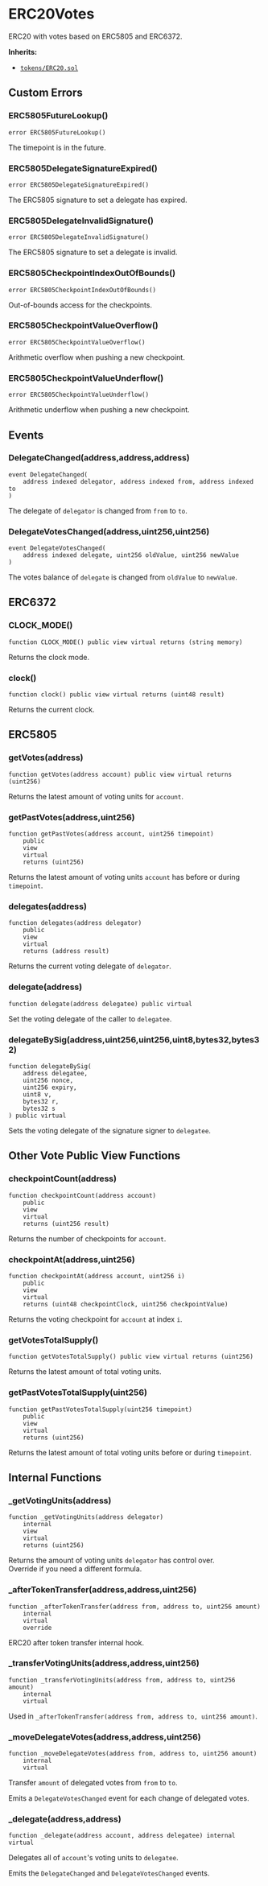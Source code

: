 # ERC20Votes

ERC20 with votes based on ERC5805 and ERC6372.




<b>Inherits:</b>  

- [`tokens/ERC20.sol`](tokens/erc20.md)  


<!-- customintro:start --><!-- customintro:end -->

## Custom Errors

### ERC5805FutureLookup()

```solidity
error ERC5805FutureLookup()
```

The timepoint is in the future.

### ERC5805DelegateSignatureExpired()

```solidity
error ERC5805DelegateSignatureExpired()
```

The ERC5805 signature to set a delegate has expired.

### ERC5805DelegateInvalidSignature()

```solidity
error ERC5805DelegateInvalidSignature()
```

The ERC5805 signature to set a delegate is invalid.

### ERC5805CheckpointIndexOutOfBounds()

```solidity
error ERC5805CheckpointIndexOutOfBounds()
```

Out-of-bounds access for the checkpoints.

### ERC5805CheckpointValueOverflow()

```solidity
error ERC5805CheckpointValueOverflow()
```

Arithmetic overflow when pushing a new checkpoint.

### ERC5805CheckpointValueUnderflow()

```solidity
error ERC5805CheckpointValueUnderflow()
```

Arithmetic underflow when pushing a new checkpoint.

## Events

### DelegateChanged(address,address,address)

```solidity
event DelegateChanged(
    address indexed delegator, address indexed from, address indexed to
)
```

The delegate of `delegator` is changed from `from` to `to`.

### DelegateVotesChanged(address,uint256,uint256)

```solidity
event DelegateVotesChanged(
    address indexed delegate, uint256 oldValue, uint256 newValue
)
```

The votes balance of `delegate` is changed from `oldValue` to `newValue`.

## ERC6372

### CLOCK_MODE()

```solidity
function CLOCK_MODE() public view virtual returns (string memory)
```

Returns the clock mode.

### clock()

```solidity
function clock() public view virtual returns (uint48 result)
```

Returns the current clock.

## ERC5805

### getVotes(address)

```solidity
function getVotes(address account) public view virtual returns (uint256)
```

Returns the latest amount of voting units for `account`.

### getPastVotes(address,uint256)

```solidity
function getPastVotes(address account, uint256 timepoint)
    public
    view
    virtual
    returns (uint256)
```

Returns the latest amount of voting units `account` has before or during `timepoint`.

### delegates(address)

```solidity
function delegates(address delegator)
    public
    view
    virtual
    returns (address result)
```

Returns the current voting delegate of `delegator`.

### delegate(address)

```solidity
function delegate(address delegatee) public virtual
```

Set the voting delegate of the caller to `delegatee`.

### delegateBySig(address,uint256,uint256,uint8,bytes32,bytes32)

```solidity
function delegateBySig(
    address delegatee,
    uint256 nonce,
    uint256 expiry,
    uint8 v,
    bytes32 r,
    bytes32 s
) public virtual
```

Sets the voting delegate of the signature signer to `delegatee`.

## Other Vote Public View Functions

### checkpointCount(address)

```solidity
function checkpointCount(address account)
    public
    view
    virtual
    returns (uint256 result)
```

Returns the number of checkpoints for `account`.

### checkpointAt(address,uint256)

```solidity
function checkpointAt(address account, uint256 i)
    public
    view
    virtual
    returns (uint48 checkpointClock, uint256 checkpointValue)
```

Returns the voting checkpoint for `account` at index `i`.

### getVotesTotalSupply()

```solidity
function getVotesTotalSupply() public view virtual returns (uint256)
```

Returns the latest amount of total voting units.

### getPastVotesTotalSupply(uint256)

```solidity
function getPastVotesTotalSupply(uint256 timepoint)
    public
    view
    virtual
    returns (uint256)
```

Returns the latest amount of total voting units before or during `timepoint`.

## Internal Functions

### _getVotingUnits(address)

```solidity
function _getVotingUnits(address delegator)
    internal
    view
    virtual
    returns (uint256)
```

Returns the amount of voting units `delegator` has control over.   
Override if you need a different formula.

### _afterTokenTransfer(address,address,uint256)

```solidity
function _afterTokenTransfer(address from, address to, uint256 amount)
    internal
    virtual
    override
```

ERC20 after token transfer internal hook.

### _transferVotingUnits(address,address,uint256)

```solidity
function _transferVotingUnits(address from, address to, uint256 amount)
    internal
    virtual
```

Used in `_afterTokenTransfer(address from, address to, uint256 amount)`.

### _moveDelegateVotes(address,address,uint256)

```solidity
function _moveDelegateVotes(address from, address to, uint256 amount)
    internal
    virtual
```

Transfer `amount` of delegated votes from `from` to `to`.   

Emits a `DelegateVotesChanged` event for each change of delegated votes.

### _delegate(address,address)

```solidity
function _delegate(address account, address delegatee) internal virtual
```

Delegates all of `account`'s voting units to `delegatee`.   

Emits the `DelegateChanged` and `DelegateVotesChanged` events.